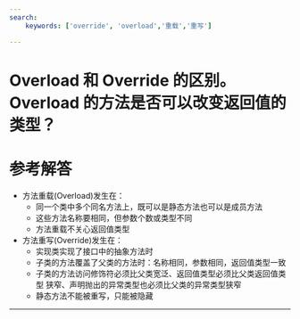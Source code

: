 ```yaml
---
search:
    keywords: ['override', 'overload','重载','重写']

---
```



# Overload 和 Override 的区别。Overload 的方法是否可以改变返回值的类型？

# 参考解答

* 方法重载(Overload)发生在：
   * 同一个类中多个同名方法上，既可以是静态方法也可以是成员方法
   * 这些方法名称要相同，但参数个数或类型不同
   * 方法重载不关心返回值类型
* 方法重写(Override)发生在：
   * 实现类实现了接口中的抽象方法时
   * 子类的方法覆盖了父类的方法时：名称相同，参数相同，返回值类型一致
   * 子类的方法访问修饰符必须比父类宽泛、返回值类型必须比父类返回值类型  狭窄、声明抛出的异常类型也必须比父类的异常类型狭窄 
   * 静态方法不能被重写，只能被隐藏
   
---



